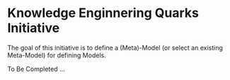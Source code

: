 
Knowledge Enginnering Quarks Initiative
==

The goal of this initiative is to define a (Meta)-Model (or select an existing Meta-Model) for defining Models.

To Be Completed ...
